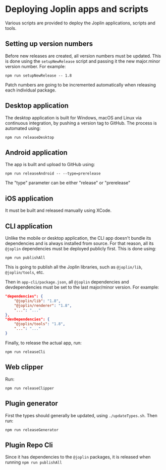 # Deploying Joplin apps and scripts

Various scripts are provided to deploy the Joplin applications, scripts and tools.

## Setting up version numbers

Before new releases are created, all version numbers must be updated. This is done using the `setupNewRelease` script and passing it the new major.minor version number. For example:

	npm run setupNewRelease -- 1.8

Patch numbers are going to be incremented automatically when releasing each individual package.

## Desktop application

The desktop application is built for Windows, macOS and Linux via continuous integration, by pushing a version tag to GitHub. The process is automated using:

	npm run releaseDesktop

## Android application

The app is built and upload to GitHub using:

	npm run releaseAndroid -- --type=prerelease

The "type" parameter can be either "release" or "prerelease"

## iOS application

It must be built and released manually using XCode.

## CLI application

Unlike the mobile or desktop application, the CLI app doesn't bundle its dependencies and is always installed from source. For that reason, all its `@joplin` dependencies must be deployed publicly first. This is done using:

	npm run publishAll

This is going to publish all the Joplin libraries, such as `@joplin/lib`, `@joplin/tools`, etc.

Then in `app-cli/package.json`, all `@joplin` dependencies and devdependencies must be set to the last major/minor version. For example:

```json
"dependencies": {
	"@joplin/lib": "1.8",
	"@joplin/renderer": "1.8",
	"...": "..."
},
"devDependencies": {
	"@joplin/tools": "1.8",
	"...": "..."
}
```

Finally, to release the actual app, run:

	npm run releaseCli

## Web clipper

Run:

	npm run releaseClipper

## Plugin generator

First the types should generally be updated, using `./updateTypes.sh`. Then run:

	npm run releaseGenerator

## Plugin Repo Cli

Since it has dependencies to the `@joplin` packages, it is released when running `npm run publishAll`
